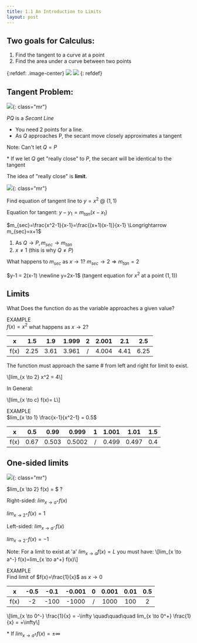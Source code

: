 ```yaml
---
title: 1.1 An Introduction to Limits
layout: post
---
```


## Two goals for Calculus:
1. Find the tangent to a curve at a point
2. Find the area under a curve between two points
 
{:refdef: .image-center}
![](/assets/img/1.jpg#inline3)
![](/assets/img/2.jpg#inline3)
{: refdef}

## Tangent Problem:

![](/assets/img/3.jpg){: class="mr"}

$PQ$ is a *Secant Line*

- You need 2 points for a line.
- As $Q$ approaches P, the secant move closely approximates a tangent

Note: Can't let $Q = P$

\* If we let $Q$ get "really close" to $P$, the secant will be identical to the tangent

The idea of "really close" is **limit**.

<p class="clearfix"></p>

![](/assets/img/4.jpg){: class="mr"}

Find equation of tangent line to $y=x^2$ @ $(1, 1)$

Equation for tangent: $y-y_1=m_{tan}(x-x_1)$

$m_{sec}=\frac{x^2-1}{x-1}=\frac{(x+1)(x-1)}{x-1} \Longrightarrow m_{sec}=x+1$

1. As $Q \longrightarrow P, m_{sec} \longrightarrow m_{tan}$
2. $x \ne 1$ (this is why $Q \ne P$)

What happens to $m_{sec}$ as $x \longrightarrow 1$?
$m_{sec} \longrightarrow 2 \Longrightarrow m_{tan}=2$

$y-1 = 2(x-1) \newline
y=2x-1$ (tangent equation for $x^2$ at a point $(1,1)$)

<p class="clearfix"></p>

## Limits
What Does the function do as the variable approaches a given value?

EXAMPLE\
$f(x)=x^2$ what happens as $x \longrightarrow 2$?

|   x  |  1.5 |  1.9 | 1.999 | 2 | 2.001 |  2.1 |  2.5 |
|:----:|:----:|:----:|:-----:|:-:|:-----:|:----:|:----:|
| f(x) | 2.25 | 3.61 | 3.961 | / | 4.004 | 4.41 | 6.25 |

The function must approach the same # from left and right for limit to exist.

\\[lim_{x \to 2} x^2 = 4\\]

In General:

\\[lim_{x \to c} f(x)= L\\]

EXAMPLE\
$lim_{x \to 1} \frac{x-1}{x^2-1} = 0.5$

|   x  |  0.5 |  0.99 |  0.999 | 1 | 1.001 |  1.01 | 1.5 |
|:----:|:----:|:-----:|:------:|:-:|:-----:|:-----:|:---:|
| f(x) | 0.67 | 0.503 | 0.5002 | / | 0.499 | 0.497 | 0.4 |



## One-sided limits
![](/assets/img/5.jpg){: class="mr"}

$lim_{x \to 2} f(x) = $ ?

Right-sided: $lim_{x \to a^+} f(x)$

$lim_{x \to 2^+} f(x)=1$

Left-sided: $lim_{x \to a^-} f(x)$

$lim_{x \to 2^-} f(x)=-1$

Note: For a limit to exist at 'a' $lim_{x \to a} f(x)=L$ you must have:
\\[lim_{x \to a^-} f(x)=lim_{x \to a^+} f(x)\\]

<p class="clearfix"></p>

EXAMPLE\
Find limit of $f(x)=\frac{1}{x}$ as $x \rightarrow 0$

|   x  | -0.5 | -0.1 | -0.001 | 0 | 0.001 | 0.01 | 0.5 |
|:----:|:----:|:----:|:------:|:-:|:-----:|:----:|:---:|
| f(x) |  -2  | -100 |  -1000 | / |  1000 |  100 |  2  |

\\[lim_{x \to 0^-} \frac{1}{x} = -\infty \quad\quad\quad 
lim_{x \to 0^+} \frac{1}{x} = +\infty\\]

\* If $lim_{x \to a^\pm} f(x) = \pm\infty$